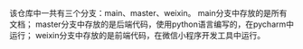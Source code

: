 该仓库中一共有三个分支：main、master、weixin。
main分支中存放的是所有文档；
master分支中存放的是后端代码，使用python语言编写的，在pycharm中运行；
weixin分支中存放的是前端代码，在微信小程序开发工具中运行。
